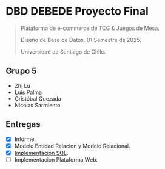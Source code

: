 # DBD DEBEDE Proyecto Final

> Plataforma de e-commerce de TCG & Juegos de Mesa.
>
> Diseño de Base de Datos. 01 Semestre de 2025.
>
> Universidad de Santiago de Chile.

## Grupo 5

- Zhi Lu
- Luis Palma
- Cristóbal Quezada
- Nicolas Sarmiento

## Entregas

- [x] Informe.
- [x] Modelo Entidad Relacion y Modelo Relacional.
- [x] [Implementacion SQL](./docs/DatabaseManual.md).
- [ ] Implementacion Plataforma Web.
